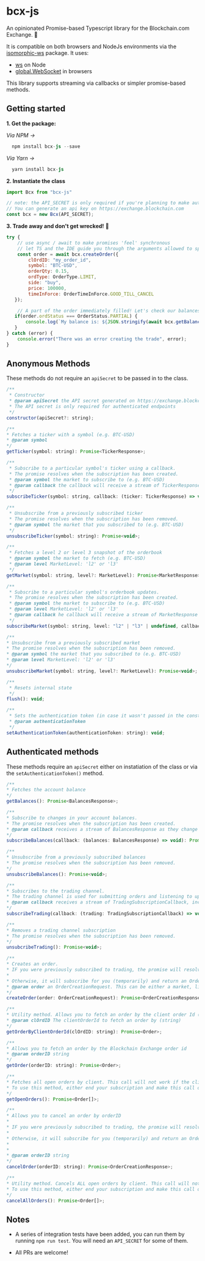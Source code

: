 # bcx-js

An opinionated Promise-based Typescript library for the Blockchain.com Exchange. 💪

It is compatible on both browsers and NodeJs environments via the [isomorphic-ws](https://www.npmjs.com/package/isomorphic-ws) package. It uses:

- [ws](https://github.com/websockets/ws) on Node
- [global.WebSocket](https://developer.mozilla.org/en-US/docs/Web/API/WebSocket) in browsers

This library supports streaming via callbacks or simpler promise-based methods.

## Getting started

**1. Get the package:**

  *Via NPM ->*
```s
  npm install bcx-js --save
```

  *Via Yarn ->*
```s
  yarn install bcx-js
```

**2. Instantiate the class**

```javascript
import Bcx from "bcx-js"

// note: the API_SECRET is only required if you're planning to make authenticated calls.
// You can generate an api key on https://exchange.blockchain.com
const bcx = new Bcx(API_SECRET);
```

**3. Trade away and don't get wrecked!** 💸

```javascript
try {
    // use async / await to make promises 'feel' synchronous
    // let TS and the IDE guide you through the arguments allowed to speed up development!
    const order = await bcx.createOrder({
        clOrdID: "my_order_id",
        symbol: "BTC-USD",
        orderQty: 0.15,
        ordType: OrderType.LIMIT,
        side: "buy",
        price: 100000,
        timeInForce: OrderTimeInForce.GOOD_TILL_CANCEL
   });

    // A part of the order immediately filled! Let's check our balances.
   if(order.ordStatus === OrderStatus.PARTIAL) {
       console.log(`My balance is: ${JSON.stringify(await bcx.getBalances())}`);
   }
} catch (error) {
    console.error("There was an error creating the trade", error);
}

```

## Anonymous Methods
These methods do not require an `apiSecret` to be passed in to the class.

```javascript
/**
 * Constructor
 * @param apiSecret the API secret generated on https://exchange.blockchain.com (optional)
 * The API secret is only required for authenticated endpoints
 */
constructor(apiSecret?: string);

/**
* Fetches a ticker with a symbol (e.g. BTC-USD)
* @param symbol
*/
getTicker(symbol: string): Promise<TickerResponse>;

/**
 * Subscribe to a particular symbol's ticker using a callback.
 * The promise resolves when the subscription has been created.
 * @param symbol the market to subscribe to (e.g. BTC-USD)
 * @param callback the callback will receive a stream of TickerResponses
 */
subscribeTicker(symbol: string, callback: (ticker: TickerResponse) => void): Promise<void>;

/**
 * Unsubscribe from a previously subscribed ticker
 * The promise resolves when the subscription has been removed.
 * @param symbol the market that you subscribed to (e.g. BTC-USD)
 */
unsubscribeTicker(symbol: string): Promise<void>;

/**
 * Fetches a level 2 or level 3 snapshot of the orderbook
 * @param symbol the market to fetch (e.g. BTC-USD)
 * @param level MarketLevel: 'l2' or 'l3'
 */
getMarket(symbol: string, level?: MarketLevel): Promise<MarketResponse>;

/**
 * Subscribe to a particular symbol's orderbook updates.
 * The promise resolves when the subscription has been created.
 * @param symbol the market to subscribe to (e.g. BTC-USD)
 * @param level MarketLevel: 'l2' or 'l3'
 * @param callback he callback will receive a stream of MarketResponse
 */
subscribeMarket(symbol: string, level: "l2" | "l3" | undefined, callback: (market: MarketResponse) => void): Promise<void>;

/**
* Unsubscribe from a previously subscribed market
* The promise resolves when the subscription has been removed.
* @param symbol the market that you subscribed to (e.g. BTC-USD)
* @param level MarketLevel: 'l2' or 'l3'
*/
unsubscribeMarket(symbol: string, level?: MarketLevel): Promise<void>;

/**
 * Resets internal state
 */
flush(): void;

/**
 * Sets the authentication token (in case it wasn't passed in the constructor)
 * @param authenticationToken
 */
setAuthenticationToken(authenticationToken: string): void;
```

## Authenticated methods
These methods require an `apiSecret` either on instatiation of the class or via the `setAuthenticationToken()` method.

```javascript
/**
* Fetches the account balance
*/
getBalances(): Promise<BalancesResponse>;

/**
* Subscribe to changes in your account balances.
* The promise resolves when the subscription has been created.
* @param callback receives a stream of BalancesResponse as they change
*/
subscribeBalances(callback: (balances: BalancesResponse) => void): Promise<void>;

/**
* Unsubscribe from a previously subscribed balances
* The promise resolves when the subscription has been removed.
*/
unsubscribeBalances(): Promise<void>;

/**
* Subscribes to the trading channel.
* The trading channel is used for submitting orders and listening to updates to them.
* @param callback receives a stream of TradingSubscriptionCallback, including order updates and snapshots of open orders
*/
subscribeTrading(callback: (trading: TradingSubscriptionCallback) => void): Promise<void>;

/**
* Removes a trading channel subscription
* The promise resolves when the subscription has been removed.
*/
unsubcribeTrading(): Promise<void>;

/**
* Creates an order.
* IF you were previously subscribed to trading, the promise will resolve when the order has been submitted. You'd get a notification in your existing subscription.
*
* Otherwise, it will subscribe for you (temporarily) and return an OrderCreationResponse with the details of your order.
* @param order an OrderCreationRequest. This can be either a market, limit, stop or a stop limit order type.
*/
createOrder(order: OrderCreationRequest): Promise<OrderCreationResponse>;

/**
* Utility method. Allows you to fetch an order by the client order Id (clOrdID).
* @param clOrdID The clientOrderId to fetch an order by (string)
*/
getOrderByClientOrderId(clOrdID: string): Promise<Order>;

/**
* Allows you to fetch an order by the Blockchain Exchange order id
* @param orderID string
*/
getOrder(orderID: string): Promise<Order>;

/**
* Fetches all open orders by client. This call will not work if the client is subscribed to trading already.
* To use this method, either end your subscription and make this call or restart it catching the 'SNAPSHOT' event sent to the callback which includes your open orders
*/
getOpenOrders(): Promise<Order[]>;

/**
* Allows you to cancel an order by orderID
*
* IF you were previously subscribed to trading, the promise will resolve when the order cancellation request has been submitted. You'd get a notification in your existing subscription.
*
* Otherwise, it will subscribe for you (temporarily) and return an OrderCreationResponse with the details of your now cancelled order.
*
*
* @param orderID string
*/
cancelOrder(orderID: string): Promise<OrderCreationResponse>;

/**
* Utility method. Cancels ALL open orders by client. This call will not work if the client is subscribed to trading already.
* To use this method, either end your subscription and make this call or restart it catching the 'SNAPSHOT' event sent to the callback which includes your open orders, then cancel them individually using the cancel order method.
*/
cancelAllOrders(): Promise<Order[]>;
```

## Notes
- A series of integration tests have been added, you can run them by running `npm run test`. You will need an `API_SECRET` for some of them. 

- All PRs are welcome! 